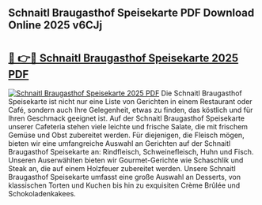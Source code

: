 ## Schnaitl Braugasthof Speisekarte PDF Download Online 2025 v6CJj

# <h2><a href="http://gcav3h.nevu.top/?p=Schnaitl+Braugasthof+Speisekarte">🔗 👉🔴 Schnaitl Braugasthof Speisekarte 2025 PDF</a></h2>

[![Schnaitl Braugasthof Speisekarte 2025 PDF](https://i.imgur.com/dBaPXMq.png)](http://gcav3h.nevu.top/?p=Schnaitl+Braugasthof+Speisekarte)
Die Schnaitl Braugasthof Speisekarte ist nicht nur eine Liste von Gerichten in einem Restaurant oder Café, sondern auch Ihre Gelegenheit, etwas zu finden, das köstlich und für Ihren Geschmack geeignet ist. Auf der Schnaitl Braugasthof Speisekarte unserer Cafeteria stehen viele leichte und frische Salate, die mit frischem Gemüse und Obst zubereitet werden. Für diejenigen, die Fleisch mögen, bieten wir eine umfangreiche Auswahl an Gerichten auf der Schnaitl Braugasthof Speisekarte an: Rindfleisch, Schweinefleisch, Huhn und Fisch. Unseren Auserwählten bieten wir Gourmet-Gerichte wie Schaschlik und Steak an, die auf einem Holzfeuer zubereitet werden. Unsere Schnaitl Braugasthof Speisekarte umfasst eine große Auswahl an Desserts, von klassischen Torten und Kuchen bis hin zu exquisiten Crème Brûlée und Schokoladenkakees.
